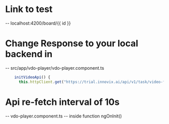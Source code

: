 # Link to test
-- localhost:4200/board/{{ id }}

# Change Response to your local backend in
-- src/app/vdo-player/vdo-player.component.ts

```js
    initVideoApi() {
      this.httpClient.get("https://trial.innovix.ai/api/v1/task/video-feed?byBoardId="+this.billboardId)
```

# Api re-fetch interval of 10s
-- vdo-player.component.ts
-- inside function ngOnInit()
